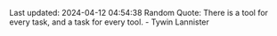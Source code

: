 Last updated: 2024-04-12 04:54:38
Random Quote: There is a tool for every task, and a task for every tool.  -  Tywin Lannister